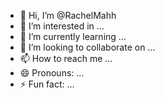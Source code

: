 - 👋 Hi, I’m @RachelMahh
- 👀 I’m interested in ...
- 🌱 I’m currently learning ...
- 💞️ I’m looking to collaborate on ...
- 📫 How to reach me ...
- 😄 Pronouns: ...
- ⚡ Fun fact: ...

<!---
RachelMahh/RachelMahh is a ✨ special ✨ repository because its `README.md` (this file) appears on your GitHub profile.
You can click the Preview link to take a look at your changes.
--->
